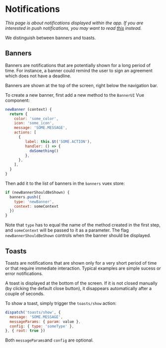 # Notifications

*This page is about notifications displayed within the app. If you are interested in push notifications, you may want to read [this](https://docs.karrot.world/mobile.html) instead.*

We distinguish between banners and toasts.

## Banners
Banners are notifications that are potentially shown for a long period of time. For instance, a banner could remind the user to sign an agreement which does not have a deadline. 

Banners are shown at the top of the screen, right below the navigation bar. 

To create a new banner, first add a new method to the `BannerUI` Vue component:

```js
newBanner (context) {
  return {
    color: 'some_color',
    icon: 'some_icon',
    message: 'SOME.MESSAGE',
    actions: [
      {
         label: this.$t('SOME.ACTION'),
         handler: () => {
           doSomething()
         },
      },
    ],
  }
}
```

Then add it to the list of banners in the `banners` vuex store:

```js
if (newBannerShouldBeShown) {
  banners.push({
    type: 'newBanner',
    context: someContext
  })
}
```

Note that `type` has to equal the name of the method created in the first step, and `someContext` will be passed to it as a parameter.
The flag `newBannerShouldBeShown` controls when the banner should be displayed.

## Toasts
Toasts are notifications that are shown only for a very short period of time or that require immediate interaction. Typical examples are simple sucess or error notifications.

A toast is displayed at the bottom of the screen. If it is not closed manually (by clicking the default close button), it disappears automatically after a couple of seconds.

To show a toast, simply trigger the `toasts/show` action:

```js
dispatch('toasts/show', {
  message: 'SOME.MESSAGE',
  messageParams: { param: value },
  config: { type: 'someType' },
}, { root: true })
```

Both `messageParams`and `config` are optional.
